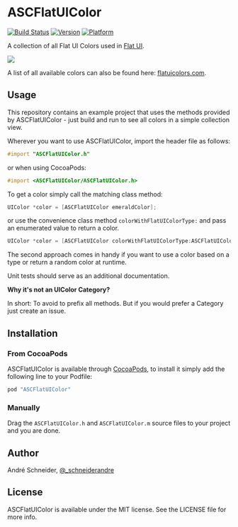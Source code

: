 # ASCFlatUIColor

[![Build Status](http://img.shields.io/travis/schneiderandre/ASCFlatUIColor.svg?style=flat)](https://travis-ci.org/schneiderandre/ASCFlatUIColor)
[![Version](http://img.shields.io/cocoapods/v/ASCFlatUIColor.svg?style=flat)](http://cocoadocs.org/docsets/ASCFlatUIColor)
[![Platform](http://img.shields.io/badge/platform-iOS-blue.svg?style=flat)](http://cocoadocs.org/docsets/ASCFlatUIColor)

A collection of all Flat UI Colors used in [Flat UI](http://designmodo.github.io/Flat-UI/).

![](https://dl.dropboxusercontent.com/u/19150300/Github/ASCFlatUIColor/ASCFlatUIColor.gif)

A list of all available colors can also be found here: [flatuicolors.com](http://flatuicolors.com).

## Usage

This repository contains an example project that uses the methods provided by ASCFlatUIColor - just build and run to see all colors in a simple collection view.

Wherever you want to use ASCFlatUIColor, import the header file as follows:

``` objective-c
#import "ASCFlatUIColor.h"
```
or when using CocoaPods:
``` objective-c
#import <ASCFlatUIColor/ASCFlatUIColor.h>
```

To get a color simply call the matching class method:

```objective-c
UIColor *color = [ASCFlatUIColor emeraldColor];
```
or use the convenience class method `colorWithFlatUIColorType:` and pass an enumerated value to return a color.

```objective-c
UIColor *color = [ASCFlatUIColor colorWithFlatUIColorType:ASCFlatUIColorTypeEmerald];
```
The second approach comes in handy if you want to use a color based on a type or return a random color at runtime.

Unit tests should serve as an additional documentation.

__Why it's not an UIColor Category?__

In short: To avoid to prefix all methods. But if you would prefer a Category just create an issue.

## Installation

### From CocoaPods

ASCFlatUIColor is available through [CocoaPods](http://cocoapods.org), to install
it simply add the following line to your Podfile:

```ruby
pod "ASCFlatUIColor"
```

### Manually

Drag the `ASCFlatUIColor.h` and `ASCFlatUIColor.m` source files to your project and you are done.

## Author

André Schneider, [@_schneiderandre](http://twitter.com/_schneiderandre)

## License

ASCFlatUIColor is available under the MIT license. See the LICENSE file for more info.
